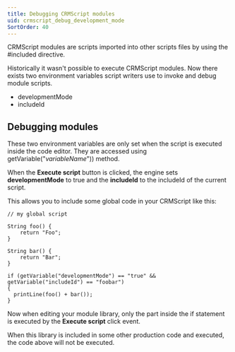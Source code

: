 ```yaml
---
title: Debugging CRMScript modules
uid: crmscript_debug_development_mode
SortOrder: 40
---
```


CRMScript modules are scripts imported into other scripts files by using the #included directive.

Historically it wasn't possible to execute CRMScript modules. Now there exists two environment variables script writers use to invoke and debug module scripts.

* developmentMode
* includeId

## Debugging modules

These two environment variables are only set when the script is executed inside the code editor. They are accessed using getVariable("*variableName*")) method.

When the **Execute script** button is clicked, the engine sets **developmentMode** to true and the **includeId** to the includeId of the current script.

This allows you to include some global code in your CRMScript like this:

```crmscript
// my global script

String foo() {
    return "Foo";
}

String bar() {
    return "Bar";
}

if (getVariable("developmentMode") == "true" && getVariable("includeId") == "foobar")
{
  printLine(foo() + bar());
}
```

Now when editing your module library, only the part inside the if statement is executed by the **Execute script** click event.

When this library is included in some other production code and executed, the code above will not be executed.

